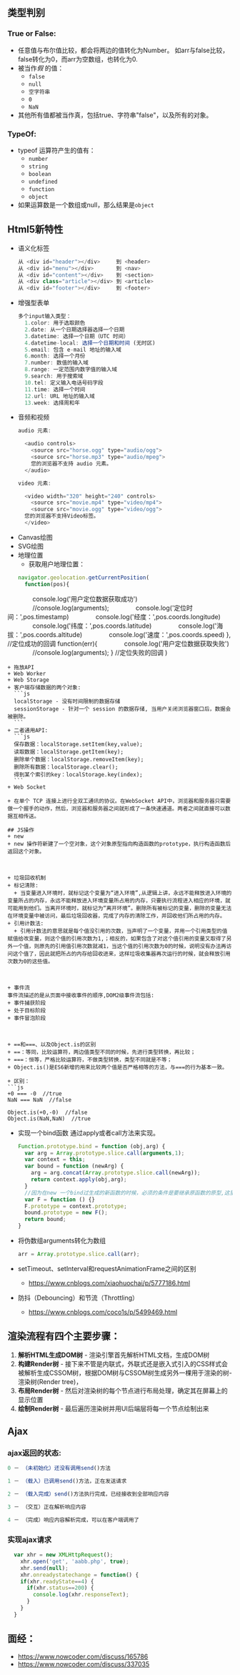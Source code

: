 ## 类型判别
### True or False:
+ 任意值与布尔值比较，都会将两边的值转化为Number。 
如arr与false比较，false转化为0，而arr为空数组，也转化为0.
+ 被当作*假* 的值：
  + `false`
  + `null`
  + `空字符串`
  + `0`
  + `NaN`
+ 其他所有值都被当作真，包括true、字符串"false"，以及所有的对象。
### TypeOf:
+ typeof 运算符产生的值有：
  + `number`
  + `string`
  + `boolean`
  + `undefined`
  + `function`
  + `object`
+ 如果运算数是一个数组或null，那么结果是`object`


## Html5新特性
+ 语义化标签
  ```java
  从 <div id="header"></div>     到 <header>
  从 <div id="menu"></div>       到 <nav>
  从 <div id="content"></div>    到 <section>
  从 <div class="article"></div> 到 <article>
  从 <div id="footer"></div>     到 <footer>
  ```
+ 增强型表单
  ```js
  多个input输入类型：
    1.color: 用于选取颜色
    2.date: 从一个日期选择器选择一个日期
    3.datetime: 选择一个日期（UTC 时间）
    4.datetime-local: 选择一个日期和时间 (无时区)
    5.email: 包含 e-mail 地址的输入域
    6.month: 选择一个月份
    7.number: 数值的输入域
    8.range: 一定范围内数字值的输入域
    9.search: 用于搜索域
    10.tel: 定义输入电话号码字段
    11.time: 选择一个时间
    12.url: URL 地址的输入域
    13.week: 选择周和年
  ```
+ 音频和视频
  ```js
  audio 元素:

    <audio controls>
      <source src="horse.ogg" type="audio/ogg">
      <source src="horse.mp3" type="audio/mpeg">
      您的浏览器不支持 audio 元素。
    </audio>

  video 元素:

    <video width="320" height="240" controls>
      <source src="movie.mp4" type="video/mp4">
      <source src="movie.ogg" type="video/ogg">
    您的浏览器不支持Video标签。
    </video>
  ```
+ Canvas绘图
+ SVG绘图
+ 地理位置
  + 获取用户地理位置：
  ```js
  navigator.geolocation.getCurrentPosition(
    function(pos){
　　　　console.log('用户定位数据获取成功')
　　　　//console.log(arguments);
　　　　console.log('定位时间：',pos.timestamp)
　　　　console.log('经度：',pos.coords.longitude)
　　　　console.log('纬度：',pos.coords.latitude)
　　　　console.log('海拔：',pos.coords.altitude)
　　　　console.log('速度：',pos.coords.speed)
    },    //定位成功的回调
    function(err){ 
    　　　　console.log('用户定位数据获取失败')
    　　　　//console.log(arguments);
    }        //定位失败的回调
  )
  ```
+ 拖放API
+ Web Worker
+ Web Storage
  + 客户端存储数据的两个对象:
    ```js
    localStorage - 没有时间限制的数据存储
    sessionStorage - 针对一个 session 的数据存储, 当用户关闭浏览器窗口后，数据会被删除。
    ```
  + 二者通用API:
    ```js
    保存数据：localStorage.setItem(key,value);
    读取数据：localStorage.getItem(key);
    删除单个数据：localStorage.removeItem(key);
    删除所有数据：localStorage.clear();
    得到某个索引的key：localStorage.key(index);
    ```
+ Web Socket

  + 在单个 TCP 连接上进行全双工通讯的协议。在WebSocket API中，浏览器和服务器只需要做一个握手的动作，然后，浏览器和服务器之间就形成了一条快速通道。两者之间就直接可以数据互相传送。

## JS操作
+ new
  + new 操作符新建了一个空对象，这个对象原型指向构造函数的prototype，执行构造函数后返回这个对象。



+ 垃圾回收机制
  + 标记清除:
    + 当变量进入环境时，就标记这个变量为“进入环境”,从逻辑上讲，永远不能释放进入环境的变量所占的内存，永远不能释放进入环境变量所占用的内存，只要执行流程进入相应的环境，就可能用到他们。当离开环境时，就标记为“离开环境”。删除所有被标记的变量，删除的变量无法在环境变量中被访问，最后垃圾回收器，完成了内存的清除工作，并回收他们所占用的内存。
  + 引用计数法:
    + 引用计数法的意思就是每个值没引用的次数，当声明了一个变量，并用一个引用类型的值赋值给改变量，则这个值的引用次数为1,；相反的，如果包含了对这个值引用的变量又取得了另外一个值，则原先的引用值引用次数就减1，当这个值的引用次数为0的时候，说明没有办法再访问这个值了，因此就把所占的内存给回收进来，这样垃圾收集器再次运行的时候，就会释放引用次数为0的这些值。



+ 事件流
  事件流描述的是从页面中接收事件的顺序,DOM2级事件流包括:
  + 事件捕获阶段
  + 处于目标阶段
  + 事件冒泡阶段



+ ==和===、以及Object.is的区别
  + ==：等同，比较运算符，两边值类型不同的时候，先进行类型转换，再比较；
  + ===：恒等，严格比较运算符，不做类型转换，类型不同就是不等；
  + Object.is()是ES6新增的用来比较两个值是否严格相等的方法，与===的行为基本一致。

  + 区别：
  ```js
  +0 === -0  //true
  NaN === NaN  //false

  Object.is(+0,-0)  //false
  Object.is(NaN,NaN)  //true
  ```



+ 实现一个bind函数
  通过apply或者call方法来实现。
  ```js
  Function.prototype.bind = function (obj,arg) {
    var arg = Array.prototype.slice.call(arguments,1);
    var context = this;
    var bound = function (newArg) {
      arg = arg.concat(Array.prototype.slice.call(newArg));
      return context.apply(obj,arg);
    }
    //因为在new 一个bind过生成的新函数的时候，必须的条件是要继承原函数的原型,这里需要一个寄生组合继承.
    var F = function () {}
    F.prototype = context.prototype;
    bound.prototype = new F();
    return bound;
  }
  ```



+ 将伪数组arguments转化为数组
  ```js
  arr = Array.prototype.slice.call(arr);
  ```



+ setTimeout、setInterval和requestAnimationFrame之间的区别
  + https://www.cnblogs.com/xiaohuochai/p/5777186.html



+ 防抖（Debouncing）和节流（Throttling）
  + https://www.cnblogs.com/coco1s/p/5499469.html




## 渲染流程有四个主要步骤：

1. **解析HTML生成DOM树** - 渲染引擎首先解析HTML文档，生成DOM树
2. **构建Render树** - 接下来不管是内联式，外联式还是嵌入式引入的CSS样式会被解析生成CSSOM树，根据DOM树与CSSOM树生成另外一棵用于渲染的树-渲染树(Render tree)，
3. **布局Render树** - 然后对渲染树的每个节点进行布局处理，确定其在屏幕上的显示位置
4. **绘制Render树** - 最后遍历渲染树并用UI后端层将每一个节点绘制出来



## Ajax
### ajax返回的状态:
```js
0 － （未初始化）还没有调用send()方法

1 － （载入）已调用send()方法，正在发送请求

2 － （载入完成）send()方法执行完成，已经接收到全部响应内容

3 － （交互）正在解析响应内容

4 － （完成）响应内容解析完成，可以在客户端调用了
```



### 实现ajax请求
  ```js
    var xhr = new XMLHttpRequest();
      xhr.open('get', 'aabb.php', true);
      xhr.send(null);
      xhr.onreadystatechange = function() {
      if(xhr.readyState==4) {
        if(xhr.status==200) {
          console.log(xhr.responseText);
        }
      }
    }
  ```



## 面经：
  + https://www.nowcoder.com/discuss/165786
  + https://www.nowcoder.com/discuss/337035
